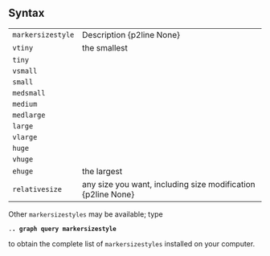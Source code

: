 ## Syntax

|                   |                                                              |
|-------------------|--------------------------------------------------------------|
| `markersizestyle` | Description {p2line None}                                    |
| `vtiny`           | the smallest                                                 |
| `tiny`            |                                                              |
| `vsmall`          |                                                              |
| `small`           |                                                              |
| `medsmall`        |                                                              |
| `medium`          |                                                              |
| `medlarge`        |                                                              |
| `large`           |                                                              |
| `vlarge`          |                                                              |
| `huge`            |                                                              |
| `vhuge`           |                                                              |
| `ehuge`           | the largest                                                  |
| `relativesize`    | any size you want, including size modification {p2line None} |

Other `markersizestyles` may be available; type

`.`**`. graph query markersizestyle`**

to obtain the complete list of `markersizestyles` installed on your
computer.
